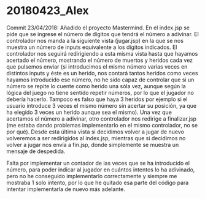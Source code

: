 # 20180423_Alex

Commit 23/04/2018: Añadido el proyecto Mastermind. En el index.jsp se pide que se ingrese el número de dígitos que tendrá el número a adivinar. El controlador nos manda a la siguiente vista (jugar.jsp) en la que se nos muestra un número de inputs equivalente a los dígitos indicados. El controlador nos seguirá redirigiendo a esta misma vista hasta que hayamos acertado el número, mostrando el número de muertos y heridos cada vez que pulsemos enviar (si introducimos el mismo número varias veces en distintos inputs y éste es un herido, nos contará tantos heridos como veces hayamos introducido ese número, no he sido capaz de controlar que si un número se repite lo cuente como herido una sóla vez, aunque según la lógica del juego no tiene sentido repetir números, por lo que el jugador no debería hacerlo. Tampoco es falso que haya 3 heridos por ejemplo si el usuario introduce 3 veces el mismo número sin acertar su posición, ya que ha elegido 3 veces un herido aunque sea el mismo). Una vez que acertamos el número a adivinar, otro controlador nos redirige a finalizar.jsp (me estaba dando problemas implementarlo en el mismo controlador, no se por qué). Desde esta última vista si decidimos volver a jugar de nuevo volveremos a ser redirigidos al index.jsp, mientras que si decidimos no volver a jugar nos envía a fin.jsp, donde simplemente se muestra un mensaje de despedida.

Falta por implementar un contador de las veces que se ha introducido el número, para poder indicar al jugador en cuántos intentos lo ha adivinado, pero no he conseguido implementarlo correctamente y siempre me mostraba 1 solo intento, por lo que he quitado esa parte del código para intentar implementarla de nuevo más adelante.